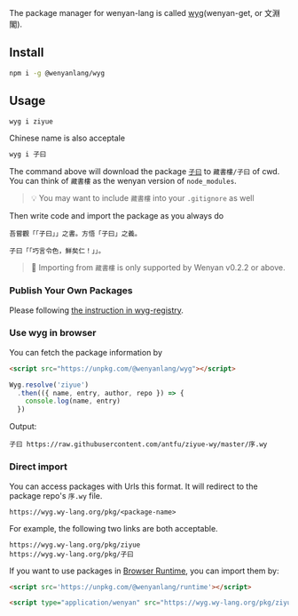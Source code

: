 The package manager for wenyan-lang is called [wyg](https://github.com/wenyan-lang/wyg)(wenyan-get, or 文淵閣).

## Install 

```bash
npm i -g @wenyanlang/wyg
```

## Usage

```bash
wyg i ziyue
```

Chinese name is also acceptale

```bash
wyg i 子曰
```

The command above will download the package [`子曰`](https://github.com/antfu/ziyue-wy) to `藏書樓/子曰` of cwd. You can think of `藏書樓` as the wenyan version of `node_modules`. 

> 💡 You may want to include `藏書樓` into your `.gitignore` as well

Then write code and import the package as you always do

```
吾嘗觀「「子曰」」之書。方悟「子曰」之義。

子曰「「巧言令色，鮮矣仁！」」。
```

> 💬 Importing from `藏書樓` is only supported by Wenyan v0.2.2 or above.

### Publish Your Own Packages

Please following [the instruction in wyg-registry](https://github.com/wenyan-lang/wyg-registry).

### Use wyg in browser

You can fetch the package information by

```html
<script src="https://unpkg.com/@wenyanlang/wyg"></script>
```

```js
Wyg.resolve('ziyue')
  .then(({ name, entry, author, repo }) => {
    console.log(name, entry)
  })
```

Output:

```
子曰 https://raw.githubusercontent.com/antfu/ziyue-wy/master/序.wy
```

### Direct import

You can access packages with Urls this format. It will redirect to the package repo's `序.wy` file.

```
https://wyg.wy-lang.org/pkg/<package-name>
```

For example, the following two links are both acceptable.

```
https://wyg.wy-lang.org/pkg/ziyue
https://wyg.wy-lang.org/pkg/子曰
```

If you want to use packages in [Browser Runtime](https://github.com/wenyan-lang/wenyan/wiki/Browser-Runtime), you can import them by:

```html
<script src='https://unpkg.com/@wenyanlang/runtime'></script>

<script type="application/wenyan" src="https://wyg.wy-lang.org/pkg/ziyue"></script>
```
